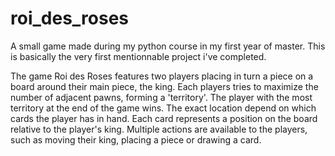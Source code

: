 # roi_des_roses

A small game made during my python course in my first year of master.
This is basically the very first mentionnable project i've completed.

The game Roi des Roses features two players placing in turn a piece on a board around their main piece, the king.
Each players tries to maximize the number of adjacent pawns, forming a 'territory'. The player with the most territory at the end of the game wins.
The exact location depend on which cards the player has in hand. Each card represents a position on the board relative to the player's king.
Multiple actions are available to the players, such as moving their king, placing a piece or drawing a card.

